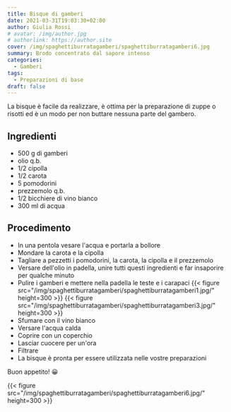 ```yaml
---
title: Bisque di gamberi
date: 2021-03-31T19:03:30+02:00
author: Giulia Rossi
# avatar: /img/author.jpg
# authorlink: https://author.site
cover: /img/spaghettiburratagamberi/spaghettiburratagamberi6.jpg
summary: Brodo concentrato dal sapore intenso
categories:
  - Gamberi
tags:
  - Preparazioni di base
draft: false
---
```


La bisque è facile da realizzare, è ottima per la preparazione di zuppe o risotti ed è un modo per non buttare nessuna parte del gambero.

## Ingredienti
* 500 g di gamberi
* olio q.b.
* 1/2 cipolla
* 1/2 carota
* 5 pomodorini
* prezzemolo q.b.
* 1/2 bicchiere di vino bianco
* 300 ml di acqua

## Procedimento

* In una pentola vesare l'acqua e portarla a bollore
* Mondare la carota e la cipolla
* Tagliare a pezzetti i pomodorini, la carota, la cipolla e il prezzemolo
* Versare dell'olio in padella, unire tutti questi ingredienti e far insaporire per qualche minuto
* Pulire i gamberi e mettere nella padella le teste e i carapaci
{{< figure src="/img/spaghettiburratagamberi/spaghettiburratagamberi1.jpg/" height=300  >}}
{{< figure src="/img/spaghettiburratagamberi/spaghettiburratagamberi3.jpg/" height=300  >}}
* Sfumare con il vino bianco
* Versare l'acqua calda
* Coprire con un coperchio
* Lasciar cuocere per un'ora
* Filtrare
* La bisque è pronta per essere utilizzata nelle vostre preparazioni

Buon appetito! 😀

{{< figure src="/img/spaghettiburratagamberi/spaghettiburratagamberi6.jpg/" height=300  >}}